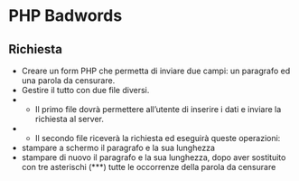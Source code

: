 PHP Badwords
===

## Richiesta

- Creare un form PHP che permetta di inviare due campi: un paragrafo ed una parola da censurare.
- Gestire il tutto con due file diversi.
- - Il primo file dovrà permettere all’utente di inserire i dati e inviare la richiesta al server.
- - Il secondo file riceverà la richiesta ed eseguirà queste operazioni:
- stampare a schermo il paragrafo e la sua lunghezza
- stampare di nuovo il paragrafo e la sua lunghezza, dopo aver sostituito con tre asterischi (***) tutte le occorrenze della parola da censurare
